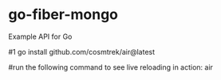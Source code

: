 # go-fiber-mongo
Example API for Go

#1 
go install github.com/cosmtrek/air@latest

#run the following command to see live reloading in action:
air